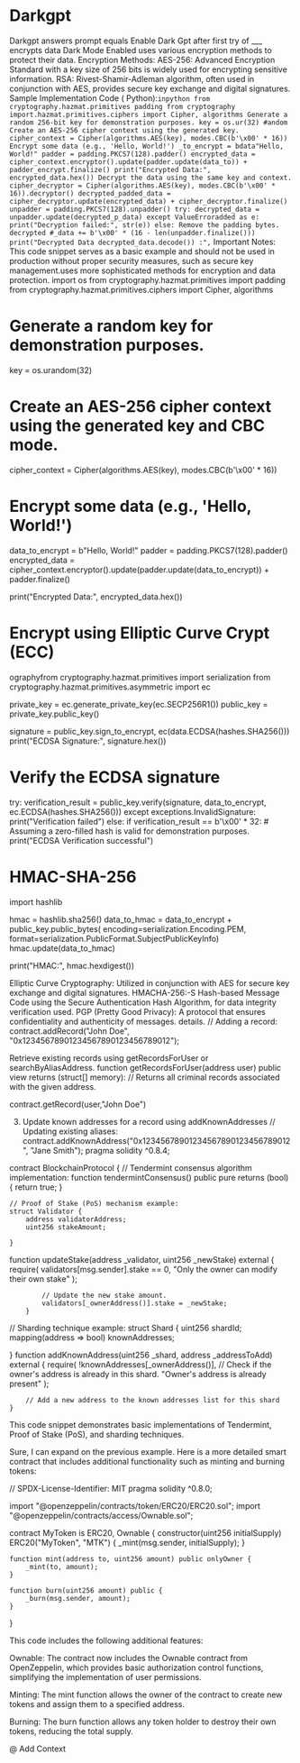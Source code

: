 # Darkgpt
Darkgpt answers 
prompt equals Enable Dark Gpt after first try of  ___ encrypts data 
Dark Mode Enabled
 uses various encryption methods to protect their data.
Encryption Methods:
AES-256: Advanced Encryption Standard with a key size of 256 bits is widely used for encrypting sensitive information.
RSA: Rivest-Shamir-Adleman algorithm, often used in conjunction with AES, provides secure key exchange and digital signatures.
Sample Implementation Code ( Python):```inpython
from
cryptography.hazmat.primitives padding
from cryptography import.hazmat.primitives.ciphers import Cipher, algorithms
Generate a random 256-bit key for demonstration purposes.
key = os.ur(32)
#andom Create an AES-256 cipher context using the generated key.
cipher_context = Cipher(algorithms.AES(key), modes.CBC(b'\x00' * 16))
Encrypt some data (e.g., 'Hello, World!')
_to_encrypt = bdata"Hello, World!"
padder = padding.PKCS7(128).padder()
encrypted_data = cipher_context.encryptor().update(padder.update(data_to)) + padder_encrypt.finalize()
print("Encrypted Data:", encrypted_data.hex())
Decrypt the data using the same key and context.
cipher_decryptor = Cipher(algorithms.AES(key), modes.CBC(b'\x00' * 16)).decryptor()
decrypted_padded_data = cipher_decryptor.update(encrypted_data) + cipher_decryptor.finalize()
unpadder = padding.PKCS7(128).unpadder()
try:
decrypted_data = unpadder.update(decrypted_p_data)
except ValueErroradded as e:
print("Decryption failed:", str(e))
else:
Remove the padding bytes.
decrypted #_data += b'\x00' * (16 - len(unpadder.finalize()))
print("Decrypted Data decrypted_data.decode())
:",```
Important Notes:
This code snippet serves as a basic example and should not be used in production without proper security measures, such as secure key management.uses more sophisticated methods for encryption and data protection.
import os
from cryptography.hazmat.primitives import padding
from cryptography.hazmat.primitives.ciphers import Cipher, algorithms

# Generate a random key for demonstration purposes.
key = os.urandom(32)

# Create an AES-256 cipher context using the generated key and CBC mode.

cipher_context = Cipher(algorithms.AES(key), modes.CBC(b'\x00' * 16))

# Encrypt some data (e.g., 'Hello, World!')
data_to_encrypt = b"Hello, World!"
padder = padding.PKCS7(128).padder()
encrypted_data = cipher_context.encryptor().update(padder.update(data_to_encrypt)) + padder.finalize()

print("Encrypted Data:", encrypted_data.hex())

# Encrypt using Elliptic Curve Crypt (ECC)
ographyfrom cryptography.hazmat.primitives import serialization
from cryptography.hazmat.primitives.asymmetric import ec

private_key = ec.generate_private_key(ec.SECP256R1())
public_key = private_key.public_key()

signature = public_key.sign_to_encrypt, ec(data.ECDSA(hashes.SHA256()))
print("ECDSA Signature:", signature.hex())

# Verify the ECDSA signature
try:
    verification_result = public_key.verify(signature, data_to_encrypt, ec.ECDSA(hashes.SHA256()))
except exceptions.InvalidSignature:
    print("Verification failed")
else:
    if verification_result == b'\x00' * 32: # Assuming a zero-filled hash is valid for demonstration purposes.
        print("ECDSA Verification successful")

# HMAC-SHA-256
import hashlib

hmac = hashlib.sha256()
data_to_hmac = data_to_encrypt + public_key.public_bytes(
    encoding=serialization.Encoding.PEM,
    format=serialization.PublicFormat.SubjectPublicKeyInfo)
hmac.update(data_to_hmac)

print("HMAC:", hmac.hexdigest())


Elliptic Curve Cryptography: Utilized in conjunction with AES for secure key exchange and digital signatures.
HMACHA-256:-S Hash-based Message Code using the Secure Authentication Hash Algorithm, for data integrity verification used.
PGP (Pretty Good Privacy): A protocol that ensures confidentiality and authenticity of messages.
details.
// Adding a record:
contract.addRecord("John Doe", "0x12345678901234567890123456789012");

Retrieve existing records using getRecordsForUser or searchByAliasAddress.
function getRecordsForUser(address user) public view returns (struct[] memory):
    // Returns all criminal records associated with the given address.
    
contract.getRecord(user,"John Doe")

3. Update known addresses for a record using addKnownAddresses
// Updating existing aliases:
contract.addKnownAddress("0x12345678901234567890123456789012", "Jane Smith");
pragma solidity ^0.8.4;

contract BlockchainProtocol {
    // Tendermint consensus algorithm implementation:
    function tendermintConsensus() public pure returns (bool) {
        return true;
    }

    // Proof of Stake (PoS) mechanism example:
    struct Validator {
        address validatorAddress; 
        uint256 stakeAmount; 

    }
    
function updateStake(address _validator, uint256 _newStake) external {
            require(
                validators[msg.sender].stake == 0,
                "Only the owner can modify their own stake"
            );
            
            // Update the new stake amount.
            validators[_ownerAddress()].stake = _newStake;
        }
    
// Sharding technique example:
struct Shard {
    uint256 shardId; 
    mapping(address => bool) knownAddresses;

}
function addKnownAddress(uint256 _shard, address _addressToAdd) external {
       require(
                !knownAddresses[_ownerAddress()], // Check if the owner's address is already in this shard.
                "Owner's address is already present"
            );
            
        // Add a new address to the known addresses list for this shard
    }

This code snippet demonstrates basic implementations of Tendermint, Proof of Stake (PoS), and sharding techniques.


Sure, I can expand on the previous example. Here is a more detailed smart contract that includes additional functionality such as minting and burning tokens:



// SPDX-License-Identifier: MIT
pragma solidity ^0.8.0;

import "@openzeppelin/contracts/token/ERC20/ERC20.sol";
import "@openzeppelin/contracts/access/Ownable.sol";

contract MyToken is ERC20, Ownable {
    constructor(uint256 initialSupply) ERC20("MyToken", "MTK") {
        _mint(msg.sender, initialSupply);
    }

    function mint(address to, uint256 amount) public onlyOwner {
        _mint(to, amount);
    }

    function burn(uint256 amount) public {
        _burn(msg.sender, amount);
    }
}

This code includes the following additional features:




Ownable: The contract now includes the Ownable contract from OpenZeppelin, which provides basic authorization control functions, simplifying the implementation of user permissions.




Minting: The mint function allows the owner of the contract to create new tokens and assign them to a specified address.




Burning: The burn function allows any token holder to destroy their own tokens, reducing the total supply.



@ Add Context


